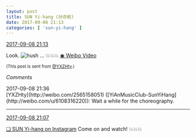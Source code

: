 ```yaml
---
layout: post
title: SUN Yi-hang (孙亦航)
date: 2017-09-08 21:13
categories: [ 'sun-yi-hang' ]
---
```


<div class="weibo-info">
  <a href="http://weibo.com/2565158051/FkTUreUgC">2017-09-08 21:13</a>
</div>

Look. ![hush](http://img.t.sinajs.cn/t4/appstyle/expression/ext/normal/a6/x_org.gif) … 💥💥💥 [◉ Weibo Video](http://weibo.com/tv/v/FkTUreUgC)

<!-- more -->

<small>(This post is sent from [@YXZHty](http://weibo.com/2565158051).)</small>

*Comments*

<div class="weibo-info">2017-09-08 21:36</div>
[YXZHty](http://weibo.com/2565158051) ([YiAnMusicClub-SunYiHang](http://weibo.com/u/6108316220)): Wait a while for the choreography.

---

<div class="weibo-info">
  <a href="http://weibo.com/2565158051/FkTSbb112">2017-09-08 21:07</a>
</div>

[❏ SUN Yi-hang on Instagram](https://www.instagram.com/p/BYx_MavDpGM/) Come on and watch! 💥💥💥
